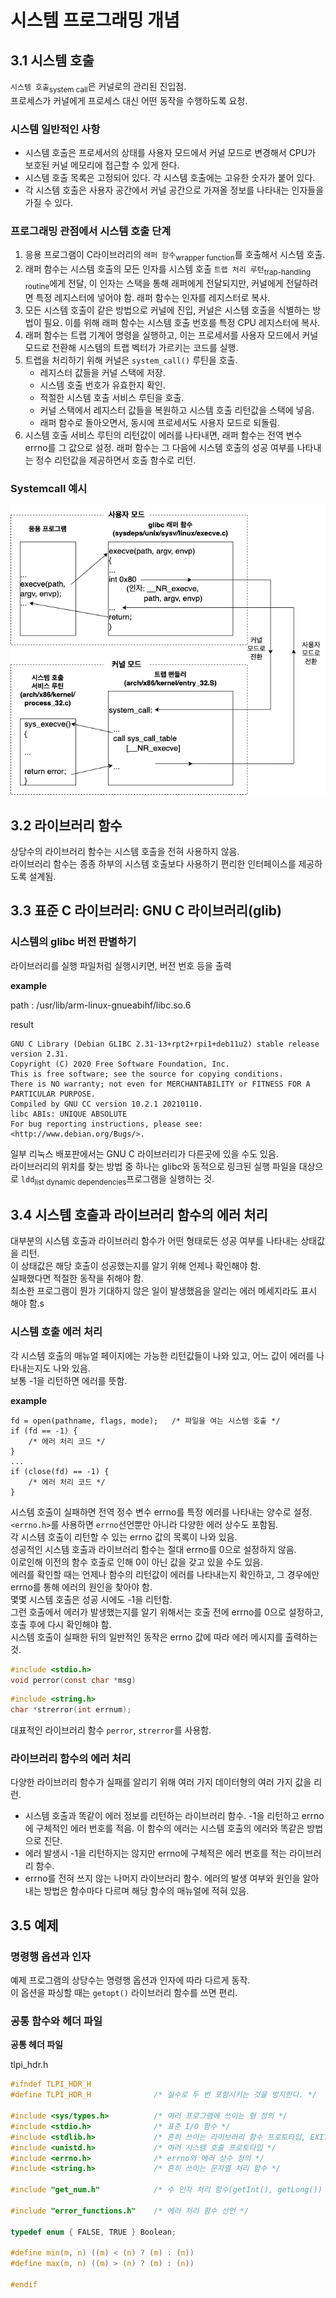 # 시스템 프로그래밍 개념
## 3.1 시스템 호출
`시스템 호출`<sub>system call</sub>은 커널로의 관리된 진입점. \
프로세스가 커널에게 프로세스 대신 어떤 동작을 수행하도록 요청. 

### 시스템 일반적인 사항
* 시스템 호출은 프로세서의 상태를 사용자 모드에서 커널 모드로 변경해서 CPU가 보호된 커널 메모리에 접근할 수 있게 한다.
* 시스템 호출 목록은 고정되어 있다. 각 시스템 호출에는 고유한 숫자가 붙어 있다.
* 각 시스템 호출은 사용자 공간에서 커널 공간으로 가져올 정보를 나타내는 인자들을 가질 수 있다.

### 프로그래밍 관점에서 시스템 호출 단계
1. 응용 프로그램이 C라이브러리의 `래퍼 함수`<sub>wrapper function</sub>를 호출해서 시스템 호출.
1. 래퍼 함수는 시스템 호출의 모든 인자를 시스템 호출 `트랩 처리 루턴`<sub>trap-handling routine</sub>에게 전달, 이 인자는 스택을 통해 래퍼에게 전달되지만, 커널에게 전달하려면 특정 레지스터에 넣어야 함. 래퍼 함수는 인자를 레지스터로 복사.
1. 모든 시스템 호출이 같은 방법으로 커널에 진입, 커널은 시스템 호출을 식별하는 방법이 필요. 이를 위해 래퍼 함수는 시스템 호출 번호를 특정 CPU 레지스터에 복사.
1. 래퍼 함수는 트랩 기계어 명령을 실행하고, 이는 프로세서를 사용자 모드에서 커널 모드로 전환해 시스템의 트랩 벡터가 가르키는 코드를 실행.
1. 트랩을 처리하기 위해 커널은 `system_call()` 루틴을 호출.
	* 레지스터 값들을 커널 스택에 저장.
	* 시스템 호출 번호가 유효한지 확인.
	* 적절한 시스템 호출 서비스 루틴을 호출.
	* 커널 스택에서 레지스터 값들을 복원하고 시스템 호출 리턴값을 스택에 넣음.
	* 래퍼 함수로 돌아오면서, 동시에 프로세서도 사용자 모드로 되돌림.
1. 시스템 호출 서비스 루틴의 리턴값이 에러를 나타내면, 래퍼 함수는 전역 변수 errno를 그 값으로 설정. 래퍼 함수는 그 다음에 시스템 호출의 성공 여부를 나타내는 정수 리턴값을 제공하면서 호출 함수로 리턴.

### Systemcall 예시
![systemcall](../Images/systemcall.png)

## 3.2 라이브러리 함수
상당수의 라이브러리 함수는 시스템 호출을 전혀 사용하지 않음. \
라이브러리 함수는 종종 하부의 시스템 호출보다 사용하기 편리한 인터페이스를 제공하도록 설계됨.

## 3.3 표준 C 라이브러리: GNU C 라이브러리(glib)
### 시스템의 glibc 버전 판별하기
라이브러리를 실행 파일처럼 실행시키면, 버전 번호 등을 출력

**example**

path : /usr/lib/arm-linux-gnueabihf/libc.so.6 

result
```
GNU C Library (Debian GLIBC 2.31-13+rpt2+rpi1+deb11u2) stable release version 2.31.
Copyright (C) 2020 Free Software Foundation, Inc.
This is free software; see the source for copying conditions.
There is NO warranty; not even for MERCHANTABILITY or FITNESS FOR A
PARTICULAR PURPOSE.
Compiled by GNU CC version 10.2.1 20210110.
libc ABIs: UNIQUE ABSOLUTE
For bug reporting instructions, please see:
<http://www.debian.org/Bugs/>.
```

일부 리눅스 배포판에서는 GNU C 라이브러리가 다른곳에 있을 수도 있음. \
라이브러리의 위치를 찾는 방법 중 하나는 glibc와 동적으로 링크된 실행 파일을 대상으로 `ldd`<sub>list dynamic dependencies</sub>프로그램을 실행하는 것.

## 3.4 시스템 호출과 라이브러리 함수의 에러 처리
대부분의 시스템 호출과 라이브러리 함수가 어떤 형태로든 성공 여부를 나타내는 상태값을 리턴. \
이 상태값은 해당 호출이 성공했는지를 알기 위해 언제나 확인해야 함. \
실패했다면 적절한 동작을 취해야 함. \
최소한 프로그램이 뭔가 기대하지 않은 일이 발생했음을 알리는 에러 메세지라도 표시 해야 함.s

### 시스템 호출 에러 처리
각 시스템 호출의 매뉴얼 페이지에는 가능한 리턴값들이 나와 있고, 어느 값이 에러를 나타내는지도 나와 있음. \
보통 -1을 리턴하면 에러를 뜻함. 

**example**
```
fd = open(pathname, flags, mode);	/* 파일을 여는 시스템 호출 */
if (fd == -1) {
	/* 에러 처리 코드 */
}
...
if (close(fd) == -1) {
	/* 에러 처리 코드 */
}
```
시스템 호출이 실패하면 전역 정수 변수 errno를 특정 에러를 나타내는 양수로 설정. \
`<errno.h>`를 사용하면 `errno`선언뿐만 아니라 다양한 에러 상수도 포함됨. \
각 시스템 호출이 리턴할 수 있는 errno 값의 목록이 나와 있음. \
성공적인 시스템 호출과 라이브러리 함수는 절대 errno를 0으로 설정하지 않음. \
이로인해 이전의 함수 호출로 인해 0이 아닌 값을 갖고 있을 수도 있음. \
에러를 확인할 때는 언제나 함수의 리턴값이 에러를 나타내는지 확인하고, 그 경우에만 errno를 통해 에러의 원인을 찾아야 함. \
몇몇 시스템 호출은 성공 시에도 -1을 리턴함. \
그런 호출에서 에러가 발생했는지를 알기 위해서는 호출 전에 errno를 0으로 설정하고, 호출 후에 다시 확인해야 함. \
시스템 호출이 실패한 뒤의 일반적인 동작은 errno 값에 따라 에러 메시지를 출력하는 것.

```c
#include <stdio.h>
void perror(const char *msg)
```

```c
#include <string.h>
char *strerror(int errnum);
```
대표적인 라이브러리 함수 `perror`, `strerror`를 사용함.

### 라이브러리 함수의 에러 처리
다양한 라이브러리 함수가 실패를 알리기 위해 여러 가지 데이터형의 여러 가지 값을 리런.
* 시스템 호출과 똑같이 에러 정보를 리턴하는 라이브러리 함수. -1을 리턴하고 errno에 구체적인 에러 번호를 적음. 이 함수의 에러는 시스템 호출의 에러와 똑같은 방법으로 진단.
* 에러 발생시 -1을 리턴하지는 않지만 errno에 구체적은 에러 번호를 적는 라이브러리 함수.
* errno를 전혀 쓰지 않는 나머지 라이브러리 함수. 에러의 발생 여부와 원인을 알아내는 방법은 함수마다 다르며 해당 함수의 매뉴얼에 적혀 있음.

## 3.5 예제
### 명령행 옵션과 인자
예제 프로그램의 상당수는 명령행 옵션과 인자에 따라 다르게 동작. \
이 옵션을 파싱할 때는 `getopt()` 라이브러리 함수를 쓰면 편리.
### 공통 함수와 헤더 파일

**공통 헤더 파일**

tlpi_hdr.h
```c
#ifndef TLPI_HDR_H
#define TLPI_HDR_H				/* 실수로 두 번 포함시키는 것을 방지한다. */

#include <sys/types.h>			/* 여러 프로그램에 쓰이는 형 정의 */
#include <stdio.h>				/* 표준 I/O 함수 */
#include <stdlib.h>				/* 흔히 쓰이는 라이브러리 함수 프로토타입, EXIT_SUCCESS와 EXIT_FAILURE 상수 */
#include <unistd.h>				/* 여러 시스템 호출 프로토타입 */
#include <errno.h>				/* errno와 에러 상수 정의 */
#include <string.h>				/* 흔히 쓰이는 문자열 처리 함수 */

#include "get_num.h"			/* 수 인자 처리 함수(getInt(), getLong()) 선언 */

#include "error_functions.h"	/* 에러 처리 함수 선언 */

typedef enum { FALSE, TRUE } Boolean;

#define min(m, n) ((m) < (n) ? (m) : (n))
#define max(m, n) ((m) > (n) ? (m) : (n))

#endif
```